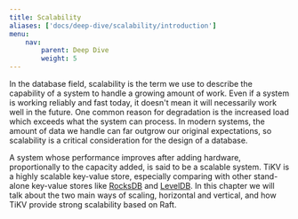 ```yaml
---
title: Scalability
aliases: ['docs/deep-dive/scalability/introduction']
menu:
    nav:
        parent: Deep Dive
        weight: 5
---
```


In the database field, scalability is the term we use to describe the capability of a system to handle a growing amount of work. Even if a system is working reliably and fast today, it doesn't mean it will necessarily work well in the future. One common reason for degradation is the increased load which exceeds what the system can process. In modern systems, the amount of data we handle can far outgrow our original expectations, so scalability is a critical consideration for the design of a database.

A system whose performance improves after adding hardware, proportionally to the capacity added, is said to be a scalable system. TiKV is a highly scalable key-value store, especially comparing with other stand-alone key-value stores like [RocksDB](https://rocksdb.org/) and [LevelDB](https://github.com/google/leveldb). In this chapter we will talk about the two main ways of scaling, horizontal and vertical, and how TiKV provide strong scalability based on Raft.
